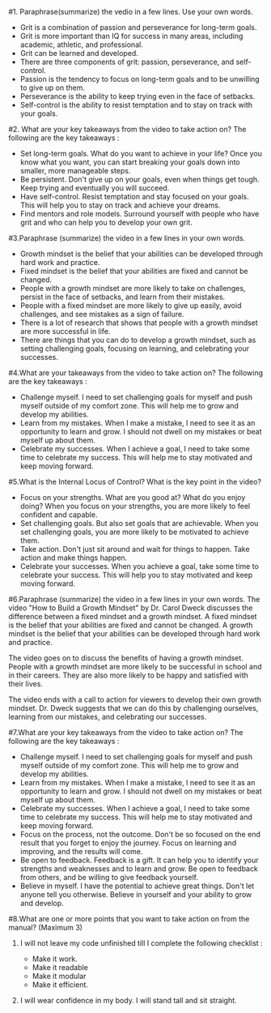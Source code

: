 #1. Paraphrase(summarize) the vedio in a few lines. Use your own words.
- Grit is a combination of passion and perseverance for long-term goals.
- Grit is more important than IQ for success in many areas, including academic, athletic, and professional.
- Grit can be learned and developed.
- There are three components of grit: passion, perseverance, and self-control.
- Passion is the tendency to focus on long-term goals and to be unwilling to give up on them.
- Perseverance is the ability to keep trying even in the face of setbacks.
- Self-control is the ability to resist temptation and to stay on track with your goals.

#2. What are your key takeaways from the video to take action on?
    The following are the key takeaways : 
- Set long-term goals. What do you want to achieve in your life? Once you know what you want, you can start breaking your goals down into smaller, more manageable steps.
- Be persistent. Don't give up on your goals, even when things get tough. Keep trying and eventually you will succeed.
- Have self-control. Resist temptation and stay focused on your goals. This will help you to stay on track and achieve your dreams.
- Find mentors and role models. Surround yourself with people who have grit and who can help you to develop your own grit.

#3.Paraphrase (summarize) the video in a few lines in your own words.
- Growth mindset is the belief that your abilities can be developed through hard work and practice.
- Fixed mindset is the belief that your abilities are fixed and cannot be changed.
- People with a growth mindset are more likely to take on challenges, persist in the face of setbacks, and learn from their mistakes.
- People with a fixed mindset are more likely to give up easily, avoid challenges, and see mistakes as a sign of failure.
- There is a lot of research that shows that people with a growth mindset are more successful in life.
- There are things that you can do to develop a growth mindset, such as setting challenging goals, focusing on learning, and celebrating your successes.

#4.What are your takeaways from the video to take action on?
 The following are the key takeaways : 
- Challenge myself. I need to set challenging goals for myself and push myself outside of my comfort zone. This will help me to grow and develop my abilities.
- Learn from my mistakes. When I make a mistake, I need to see it as an opportunity to learn and grow. I should not dwell on my mistakes or beat myself up about them.
- Celebrate my successes. When I achieve a goal, I need to take some time to celebrate my success. This will help me to stay motivated and keep moving forward.

#5.What is the Internal Locus of Control? What is the key point in the video?
- Focus on your strengths. What are you good at? What do you enjoy doing? When you focus on your strengths, you are more likely to feel confident and capable.
- Set challenging goals. But also set goals that are achievable. When you set challenging goals, you are more likely to be motivated to achieve them.
- Take action. Don't just sit around and wait for things to happen. Take action and make things happen.
- Celebrate your successes. When you achieve a goal, take some time to celebrate your success. This will help you to stay motivated and keep moving forward.

#6.Paraphrase (summarize) the video in a few lines in your own words.
The video "How to Build a Growth Mindset" by Dr. Carol Dweck discusses the difference between a fixed mindset and a growth mindset. A fixed mindset is the belief that your abilities are fixed and cannot be changed. A growth mindset is the belief that your abilities can be developed through hard work and practice.

The video goes on to discuss the benefits of having a growth mindset. People with a growth mindset are more likely to be successful in school and in their careers. They are also more likely to be happy and satisfied with their lives.

The video ends with a call to action for viewers to develop their own growth mindset. Dr. Dweck suggests that we can do this by challenging ourselves, learning from our mistakes, and celebrating our successes.

#7.What are your key takeaways from the video to take action on?
The following are the key takeaways :
- Challenge myself. I need to set challenging goals for myself and push myself outside of my comfort zone. This will help me to grow and develop my abilities.
- Learn from my mistakes. When I make a mistake, I need to see it as an opportunity to learn and grow. I should not dwell on my mistakes or beat myself up about them.
- Celebrate my successes. When I achieve a goal, I need to take some time to celebrate my success. This will help me to stay motivated and keep moving forward.
- Focus on the process, not the outcome. Don't be so focused on the end result that you forget to enjoy the journey. Focus on learning and improving, and the results will come.
- Be open to feedback. Feedback is a gift. It can help you to identify your strengths and weaknesses and to learn and grow. Be open to feedback from others, and be willing to give feedback yourself.
- Believe in myself. I have the potential to achieve great things. Don't let anyone tell you otherwise. Believe in yourself and your ability to grow and develop.

#8.What are one or more points that you want to take action on from the manual? (Maximum 3)
1. I will not leave my code unfinished till I complete the following checklist :
   * Make it work.
   * Make it readable
   * Make it modular
   * Make it efficient.

2. I will wear confidence in my body. I will stand tall and sit straight.

